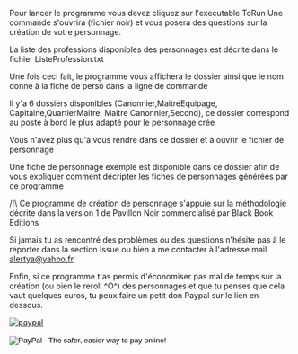 Pour lancer le programme vous devez cliquez sur l'executable ToRun
Une commande s'ouvrira (fichier noir) et vous posera des questions sur 
la création de votre personnage.

La liste des professions disponibles des personnages est décrite dans le fichier ListeProfession.txt

Une fois ceci fait, le programme vous affichera le dossier ainsi
que le nom donné à la fiche de perso dans la ligne de commande

Il y'a 6 dossiers disponibles (Canonnier,MaitreEquipage, Capitaine,QuartierMaitre, Maitre Canonnier,Second), ce dossier correspond au poste à bord le plus adapté pour le personnage crée

Vous n'avez plus qu'à vous rendre dans ce dossier et à ouvrir
le fichier de personnage

Une fiche de personnage exemple est disponible dans ce dossier afin de vous expliquer comment décripter les fiches de personnages générées par ce programme

/!\ Ce programme de création de personnage s'appuie sur la méthodologie décrite dans la version 1 de Pavillon Noir commercialisé par Black Book Editions

Si jamais tu as rencontré des problèmes ou des questions n'hésite pas à le reporter dans la section Issue ou bien à me contacter à l'adresse mail alertya@yahoo.fr

Enfin, si ce programme t'as permis d'économiser pas mal de temps sur la création (ou bien le reroll ^O^) des personnages et que tu penses que cela vaut quelques euros, tu peux faire un petit don Paypal sur le lien en dessous.

[![paypal](https://www.paypalobjects.com/en_US/i/btn/btn_donateCC_LG.gif)](https://www.paypal.com/cgi-bin/webscr?cmd=_s-xclick&hosted_button_id=YJUVRNN58ND2S)
<form action="https://www.paypal.com/donate/?hosted_button_id=YJUVRNN58ND2S" method="post" target="_top">

<input type="image" src="https://www.paypalobjects.com/en_US/i/btn/btn_donateCC_LG.gif" border="0" name="submit" alt="PayPal - The safer, easier way to pay online!">
<img alt="" border="0" src="https://www.paypalobjects.com/pt_BR/i/scr/pixel.gif" width="1" height="1">
</form>
